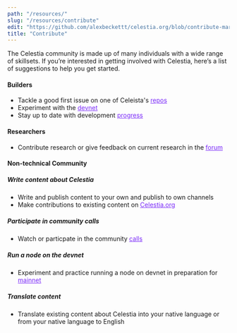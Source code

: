 ```yaml
---
path: "/resources/"
slug: "/resources/contribute"
edit: "https://github.com/alexbeckettt/celestia.org/blob/contribute-markdown-test/src/pages/markdown-pages/resources/website-markdown-test.md"
title: "Contribute"
---
```


The Celestia community is made up of many individuals with a wide range of skillsets. If you’re interested in getting involved with Celestia, here’s a list of suggestions to help you get started. <br>

#### Builders
- Tackle a good first issue on one of Celeista's <a href="https://github.com/celestiaorg" style="color:#7B2BF9;">repos</a>
- Experiment with the <a href="https://github.com/celestiaorg/networks" style="color:#7B2BF9;">devnet</a>
- Stay up to date with development <a href="https://github.com/celestiaorg/community-calls" style="color:#7B2BF9;">progress</a>

#### Researchers
- Contribute research or give feedback on current research in the <a href="https://forum.celestia.org/c/research/5" style="color:#7B2BF9;">forum</a>

#### Non-technical Community

##### Write content about Celestia
-  Write and publish content to  your own and publish to own channels
-  Make contributions to existing content on <a href="https://github.com/celestiaorg/celestia.org/tree/main/src/pages/markdown-pages/learn" style="color:#7B2BF9;">Celestia.org</a>

##### Participate in community calls
- Watch or particpate in the community <a href="https://github.com/celestiaorg/community-calls" style="color:#7B2BF9;">calls</a>

##### Run a node on the devnet
- Experiment and practice running a node on devnet in preparation for <a href="https://docs.celestia.org/nodes/overview" style="color:#7B2BF9;">mainnet</a>

##### Translate content
- Translate existing content about Celestia into your native language or from your native language to English
